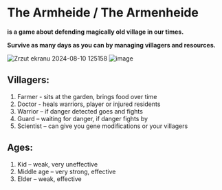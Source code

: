 # The Armheide / The Armenheide

**is a game about defending magically old village in our times.**

**Survive as many days as you can by managing villagers and resources.**

![Zrzut ekranu 2024-08-10 125158](https://github.com/user-attachments/assets/d1c7db88-9c6b-453e-9255-f4d53eb50c9b)
![image](https://github.com/user-attachments/assets/fc96b9d2-a2f7-4c6f-b133-bb0131f0e3d2)


## Villagers:
1.	Farmer - sits at the garden, brings food over time
2.	Doctor - heals warriors, player or injured residents
3.	Warrior – if danger detected goes and fights
4.	Guard – waiting for danger, if danger fights by 
5.	Scientist – can give you gene modifications or your villagers
## Ages:
1.	Kid – weak, very uneffective
2.	Middle age – very strong, effective
3.	Elder – weak, effective
